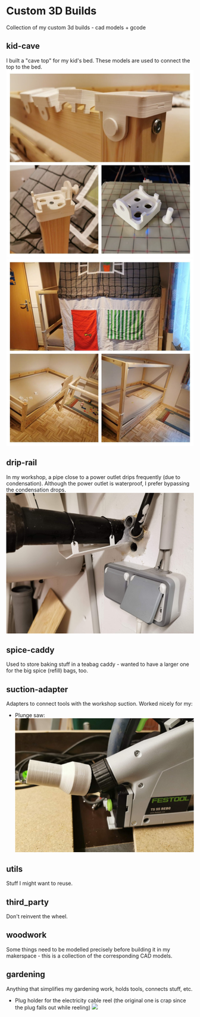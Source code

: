 # Custom 3D Builds
Collection of my custom 3d builds - cad models + gcode

## kid-cave
I built a "cave top" for my kid's bed. These models are used to connect the top to the bed.
![](kid-cave/connectors.jpg)
![](kid-cave/cave.jpg)

## drip-rail
In my workshop, a pipe close to a power outlet drips frequently (due to condensation). Although the power outlet is waterproof, I prefer bypassing the condensation drops.
![](drip-rail/rail.jpg)

## spice-caddy
Used to store baking stuff in a teabag caddy - wanted to have a larger one for the big spice (refill) bags, too.

## suction-adapter
Adapters to connect tools with the workshop suction. Worked nicely for my:
* Plunge saw:
![](suction-adapter/ts55.jpg)

## utils
Stuff I might want to reuse.

## third_party
Don't reinvent the wheel.

## woodwork
Some things need to be modelled precisely before building it in my makerspace - this is a collection of the corresponding CAD models.

## gardening
Anything that simplifies my gardening work, holds tools, connects stuff, etc.
* Plug holder for the electricity cable reel (the original one is crap since the plug falls out while reeling)
![](gardening/reeling.jpg)
